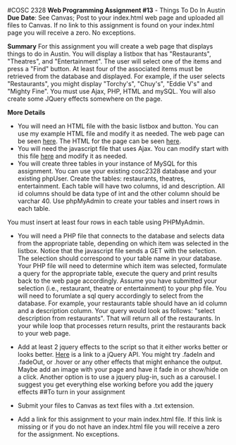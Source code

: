 #COSC 2328
__Web Programming Assignment #13__ - Things To Do In Austin
__Due Date__: See Canvas; Post to your index.html web page and uploaded all files to Canvas. If no link to this assignment is found on your index.html page you will receive a zero. No exceptions.

__Summary__ For this assignment you will create a web page that displays things to do in Austin. You will display a listbox that has "Restaurants", "Theatres", and "Entertainment". The user will select one of the items and press a "Find" button. At least four of the associated items must be retrieved from the database and displayed. For example, if the user selects "Restaurants", you might display "Torchy's", "Chuy's", "Eddie V's" and "Mighty Fine". You must use Ajax, PHP, HTML and mySQL. You will also create some JQuery effects somewhere on the page.

__More Details__

- You will need an HTML file with the basic listbox and button. You can use my example HTML file and modify it as needed. 
The web page can be seen [here](http://www.jbryan2.create.stedwards.edu/cosc2328/asg13answer.html). 
The HTML for the page can be seen [here](http://www.jbryan2.create.stedwards.edu/cosc2328/asg13answer.html.txt).
- You will need the javascript file that uses Ajax. 
You can modify start with this file [here](http://www.jbryan2.create.stedwards.edu/cosc2328/js/asg13answer.js) and modify it as needed.
- You will create three tables in your instance of MySQL for this assignment. You can use your existing cosc2328 database and your existing phpUser. Create the tables: restaurants, theatres, entertainment. Each table will have two columns, id and description. All id columns should be data type of int and the other column should be varchar 40.
Use phpMyAdmin to create your tables and insert rows in each table.

You must insert at least four rows in each table using PHPMyAdmin.

- You will need a PHP file that connects to the database and selects data from the appropriate table, depending on which item was selected in the listbox. Notice that the javascript file sends a GET with the selection. The selection should correspond to your table name in your database. Your PHP file will need to determine which item was selected, formulate a query for the appropriate table, execute the query and print results back to the web page accordingly.
Assume you have submitted your selection (i.e., restaurant, theatre or entertainment) to your php file. You will need to forumlate a sql query accordingly to select from the database. For example, your restaurants table should have an id column and a description column. Your query would look as follows: "select description from restaurants". That will return all of the restaurants. In your while loop that processes return results, print the restaurants back to your web page.

- Add at least 2 jquery effects to the script so that it either works better or looks better. [Here](https://www.w3schools.com/jquery/jquery_ref_effects.asp) is a link to a jQuery API. You might try .fadeIn and .fadeOut, or .hover or any other effects that might enhance the output. Maybe add an image with your page and have it fade in or show/hide on a click. Another option is to use a jquery plug-in, such as a carousel. I suggest you get everything else working before you add the jquery effects
##To turn in your assignment
- Submit your files to Canvas as text files with a .txt extension.
- Add a link for this assignment to your main index.html file. If this link is missing or if you do not have an index.html file you will receive a zero for the assignment. No exceptions.
